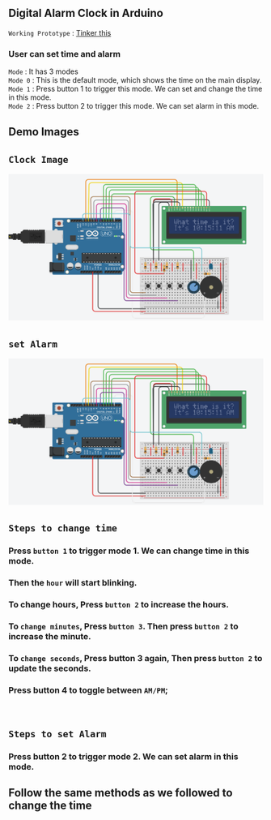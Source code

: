## Digital Alarm Clock in Arduino

`Working Prototype` : <a href='shorturl.at/fpt58'> Tinker this <a/>
### User can set time and alarm

`Mode` : It has 3 modes
<br/>
`Mode 0` : This is the default mode, which shows the time on the main display.
<br/>
`Mode 1` : Press button 1 to trigger this mode. We can set and change the time in this mode.
<br/>
`Mode 2` : Press button 2 to trigger this mode. We can set alarm in this mode.

## Demo Images

## `Clock Image`

<img src="https://github.com/tanuj-kalonia/Alarm_Clock_using_Arduino/blob/master/clock.png" />

## `set Alarm`

<img src="https://github.com/tanuj-kalonia/Alarm_Clock_using_Arduino/blob/master/clock.png" />

## `Steps to change time`

### Press `button 1` to trigger mode 1. We can change time in this mode.

### Then the `hour` will start blinking.

### To change hours, Press `button 2` to increase the hours.

### To `change minutes`, Press `button 3`. Then press `button 2` to increase the minute.

### To `change seconds`, Press button 3 again, Then press `button 2` to update the seconds.

### Press button 4 to toggle between `AM/PM`;

<br />

## `Steps to set Alarm`

### Press button 2 to trigger mode 2. We can set alarm in this mode.

## Follow the same methods as we followed to change the time
